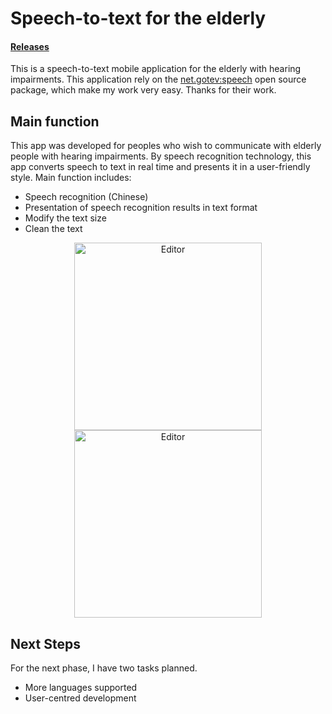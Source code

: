 # Speech-to-text for the elderly
#### [Releases](https://github.com/zpyuan6/speech_to_text_for_the_elderly/releases)

This is a speech-to-text mobile application for the elderly with hearing impairments.
This application rely on the [net.gotev:speech](https://github.com/gotev/android-speech) open source package, which make my work very easy. Thanks for their work.

## Main function
This app was developed for peoples who wish to communicate with elderly people with hearing impairments.
By speech recognition technology, this app converts speech to text in real time and presents it in a user-friendly style.
Main function includes:
- Speech recognition (Chinese)
- Presentation of speech recognition results in text format
- Modify the text size
- Clean the text

<div align="center">
	<img src="https://user-images.githubusercontent.com/97244637/204323990-3dbc84da-bae1-4fba-bdd8-c84007457c18.jpg" alt="Editor" width="300">
	<img src="https://user-images.githubusercontent.com/97244637/204324023-04dedff3-d749-48d8-8422-c0ea9edc10b3.jpg" alt="Editor" width="300">
</div>


## Next Steps
For the next phase, I have two tasks planned.
- More languages supported
- User-centred development
